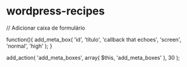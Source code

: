 # wordpress-recipes

// Adicionar caixa de formulário

function(){
    add_meta_box( 'id', 'título', 'callback that echoes', 'screen', 'normal', 'high' );
}

add_action( 'add_meta_boxes', array( $this, 'add_meta_boxes' ), 30 );
